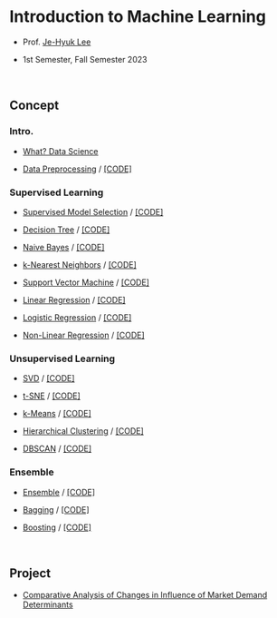 # Introduction to Machine Learning

- Prof. [Je-Hyuk Lee](https://github.com/jaylee07)

- 1st Semester, Fall Semester 2023

</br>

## Concept

### Intro.

- [What? Data Science](https://velog.io/@jayarnim/What-Data-Science)

- [Data Preprocessing](https://velog.io/@jayarnim/Data-Preprocessing) / [[CODE]]()

### Supervised Learning

- [Supervised Model Selection](https://velog.io/@jayarnim/Supervised-Model-Selection) / [[CODE]]()

- [Decision Tree](https://velog.io/@jayarnim/Decision-Tree) / [[CODE]]()

- [Naive Bayes](https://velog.io/@jayarnim/Naive-Bayes) / [[CODE]]()

- [k-Nearest Neighbors](https://velog.io/@jayarnim/k-Nearest-Neighbors) / [[CODE]]()

- [Support Vector Machine](https://velog.io/@jayarnim/Support-Vector-Machine) / [[CODE]]()

- [Linear Regression]() / [[CODE]]()

- [Logistic Regression]() / [[CODE]]()

- [Non-Linear Regression]() / [[CODE]]()

### Unsupervised Learning

- [SVD]() / [[CODE]]()

- [t-SNE]() / [[CODE]]()

- [k-Means]() / [[CODE]]()

- [Hierarchical Clustering]() / [[CODE]]()

- [DBSCAN]() / [[CODE]]()

### Ensemble

- [Ensemble]() / [[CODE]]()

- [Bagging]() / [[CODE]]()

- [Boosting]() / [[CODE]]()

</br>

## Project

- [Comparative Analysis of Changes in Influence of Market Demand Determinants](https://github.com/jayarnim/project-Comparative_Analysis_of_Changes_in_Influence_of_Market_Demand_Determinants)
